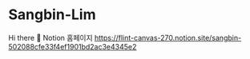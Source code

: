 # Sangbin-Lim
Hi there 👋  Notion 홈페이지 https://flint-canvas-270.notion.site/sangbin-502088cfe33f4ef1901bd2ac3e4345e2
